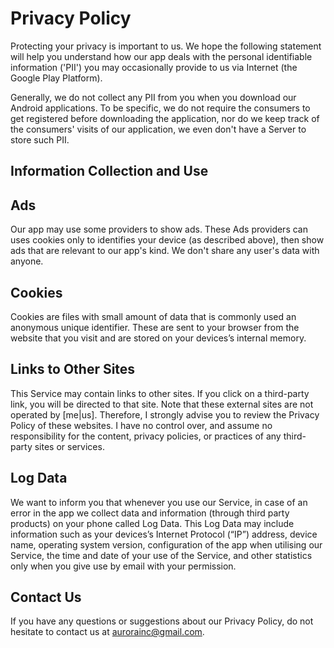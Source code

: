 # Privacy Policy

Protecting your privacy is important to us. We hope the following statement will help you understand how our app deals with the personal identifiable information ('PII') you may occasionally provide to us via Internet (the Google Play Platform).

Generally, we do not collect any PII from you when you download our Android applications. To be specific, we do not require the consumers to get registered before downloading the application, nor do we keep track of the consumers' visits of our application, we even don't have a Server to store such PII.

## Information Collection and Use

## Ads

Our app may use some providers to show ads. These Ads providers can uses cookies only to identifies your device (as described above), then show ads that are relevant to our app's kind. We don't share any user's data with anyone.

## Cookies

Cookies are files with small amount of data that is commonly used an anonymous unique identifier. These are sent to your browser from the website that you visit and are stored on your devices’s internal memory.

## Links to Other Sites

This Service may contain links to other sites. If you click on a third-party link, you will be directed to that site. Note that these external sites are not operated by [me|us]. Therefore, I strongly advise you to review the Privacy Policy of these websites. I have no control over, and assume no responsibility for the content, privacy policies, or practices of any third-party sites or services.

## Log Data

We want to inform you that whenever you use our Service, in case of an error in the app we collect data and information (through third party products) on your phone called Log Data. This Log Data may include information such as your devices’s Internet Protocol (“IP”) address, device name, operating system version, configuration of the app when utilising our Service, the time and date of your use of the Service, and other statistics only when you give use by email with your permission.

## Contact Us

If you have any questions or suggestions about our Privacy Policy, do not hesitate to contact us at aurorainc@gmail.com.
